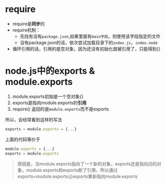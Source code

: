 # require
- require是**同步**的
- require机制：
  - 先找有没有`package.json`,如果里面有`main字段`，则使用该字段指定的文件
  - 没有package.json的话，依次尝试加载目录下的`index.js`，`index.node`
- 循环引用的话，引用的是空对象，因为还没有初始化就被引用了，只能得到{}


# node.js中的exports & module.exports
1. module.exports初始是一个空对象{}
2. exports是指向module.exports的**引用**
3. require() 返回的是`module.exports`而不是exports

所以，会经常看到这样的写法
```js
exports = module.exports = {...}
```
上面的代码等价于
```js
module.exports = {...}
exports = module.exports
```
> 原因是，当module.exports指向了一个新的对象，exports还是指向旧的对象，module.exports和exports断了引用，所以通过exports=mudole.exports让exports重新指向module.exports
